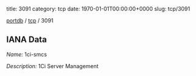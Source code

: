 title: 3091
category: tcp
date: 1970-01-01T00:00:00+0000
slug: tcp/3091

[portdb](/) / [tcp](/category/tcp.html) / 3091


## IANA Data

_Name:_ 1ci-smcs

_Description:_ 1Ci Server Management

